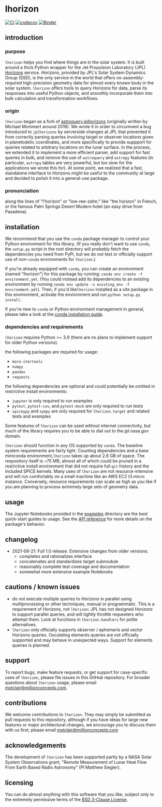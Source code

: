 # lhorizon

[![CI](https://img.shields.io/github/workflow/status/MillionConcepts/lhorizon/CI?logo=github)](https://github.com/MillionConcepts/lhorizon/actions)
[![codecov](https://codecov.io/gh/MillionConcepts/lhorizon/branch/main/graph/badge.svg)](https://codecov.io/gh/MillionConcepts/lhorizon)
[![Binder](https://mybinder.org/badge_logo.svg)](https://mybinder.org/v2/gh/MillionConcepts/lhorizon/main?filepath=examples)

## introduction

### purpose

`lhorizon` helps you find where things are in the solar system. It is built around a thick Python wrapper for the 
Jet Propulsion Laboratory (JPL) [Horizons](https://ssd.jpl.nasa.gov/?horizons) service. _Horizons_, provided by JPL's
Solar System Dynamics Group (SSD), is the only service in the world that offers no-assembly-required high-precision 
geometry data for almost every known body in the solar system. `lhorizon` offers tools to query _Horizons_ for data, 
parse its responses into useful Python objects, and smoothly incorporate them into bulk calculation and transformation 
workflows.

### origin

`lhorizon` began as a fork of [astroquery.jplhorizons](https://github.com/astropy/astroquery/tree/master/astroquery/jplhorizons) 
(originally written by Michael Mommert around 2016). We wrote it in order to circumvent a bug introduced to `jplhorizons` by 
serverside changes at JPL that prevented it from correctly parsing queries involving target or observer locations given 
in planetodetic coordinates, and more specifically to provide suppport for queries related to arbitrary locations on 
the lunar surface. In the process, we extended it to implement a more efficient parser, add support for fast queries in 
bulk, and remove the use of `astroquery` and `astropy` features (in particular, `astropy` tables are very powerful, but 
too slow for the applications we wrote this for). At some point, we realized that a fast, standalone interface to 
Horizons might be useful to the community at large and decided to polish it into a general-use package.

### pronunciation

along the lines of "l'horizon" or "low-ree-zahn;" like "the horizon" in French, or the famous Palm Springs Desert 
Modern hotel (an easy drive from Pasadena).

## installation

We recommend that you use the `conda` package manager to control your Python environment for this library. (If you 
really don't want to use `conda`, the `setup.py` script in the root directory will _probably_ fetch the dependencies
you need from PyPi, but we do not test or officially support use of non-`conda` environments for `lhorizon`.)

If you're already equipped with `conda`, you can create an environment (named "lhorizon") for this package by running: 
`conda env create -f environment.yml`. (You could instead add its dependencies to an existing environment by running 
`conda env update -n existing_env -f environment.yml`). Then, if you'd like`lhorizon` installed as a site package in 
this environment, activate the environment and run `python setup.py install`. 

If you're new to `conda` or Python environment management in general, please take a look at the 
[conda installation guide](docs/conda_installation_guide.md). 
 
### dependencies and requirements

`lhorizon` requires Python >= 3.9 (there are no plans to implement support for older Python versions).

the following packages are required for usage:
* `more-itertools`
* `numpy`
* `pandas`
* `requests`

the following dependencies are optional and could potentially be omitted in restrictive install environments: 
* `jupyter` is only required to run examples
* `pytest`, `pytest-cov`, and `pytest-mock` are only required to run tests
* `spiceypy` and `sympy` are only required for `lhorizon.target` and related tests and examples

Some features of `lhorizon` can be used without internet connectivity, but much of the library requires you to be able
to dial out to the jpl.nasa.gov domain.

`lhorizon` should function in any OS supported by `conda`. The baseline system requirements are fairly light. 
Counting dependencies and a base miniconda environment,`lhorizon` takes up about 2.6 GB of space. The respository itself
is ~75 MB, almost all of which could be pruned in a restrictive install environment that did not require full `git` 
history and the included SPICE kernels. Many uses of `lhorizon` are not resource-intensive and will run comfortably on 
a small machine like an AWS EC2 t3.micro instance. Conversely, resource requirements can scale as high as you like if 
you are planning to process extremely large sets of geometry data.

## usage

The Jupyter Notebooks provided in the [examples](https://nbviewer.jupyter.org/github/MillionConcepts/lhorizon/tree/main/examples/) 
directory are the best quick-start guides to usage. See the [API reference](docs/api.md) for more details on the 
package's behavior.

## changelog

* 2021-06-21: Full 1.0 release. Extensive changes from older versions:
    * completes and rationalizes interface 
    * concatenates and standardizes target submodule
    * reasonably complete test coverage and documentation
    * somewhat more extensive example Notebooks

## cautions / known issues

* do not execute multiple queries to _Horizons_ in parallel using multiprocessing or other 
  techniques, manual or programmatic. This is a requirement of _Horizons_, not `lhorizon`: JPL has not designed 
  _Horizons_ to support parallel queries, and will tightly throttle requesters who attempt them. Look at functions in
  `lhorizon.handlers` for polite
  alternatives.
* `lhorizon` only officially supports observer / ephemeris and vector Horizons queries. Osculating elements queries are 
  not officially supported and may behave in unexpected ways. Support for elements queries is planned.

## support

To report bugs, make feature requests, or get support for case-specific uses of `lhorizon`, please file issues in this 
GitHub repository. For broader questions about `lhorizon` usage, please email mstclair@millionconcepts.com.

## contributions

We welcome contributions to `lhorizon`. They may simply be submitted as pull requests to this repository, although if 
you have ideas for large new features or major architectural changes, we encourage you to discuss them with us first;
please email mstclair@millionconcepts.com

## acknowledgements

The development of `lhorizon` has been supported partly by a NASA Solar System Observations grant, "Remote Measurement 
of Lunar Heat Flow From Earth Based Radio Astronomy" (PI Matthew Siegler).

## licensing

You can do almost anything with this software that you like, subject only to the extremely permissive terms of the [BSD 
3-Clause License](LICENSE).
